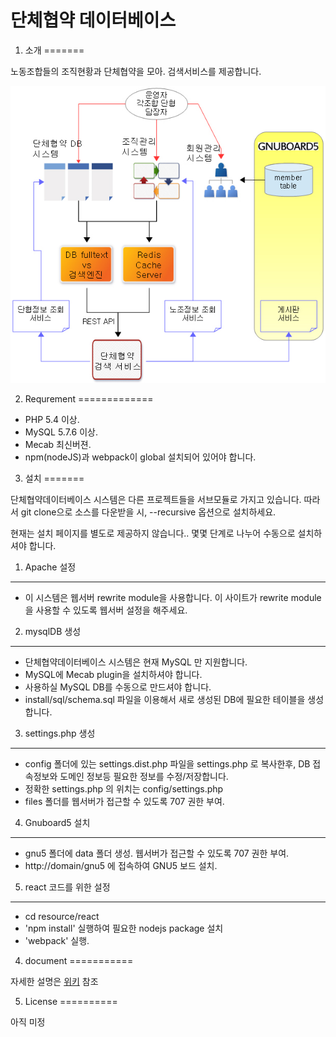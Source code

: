 단체협약 데이터베이스
==================================

1. 소개
=======

노동조합들의 조직현황과 단체협약을 모아. 검색서비스를 제공합니다.

<img src="https://github.com/jinbonetwork/collective-agreement-database/blob/master/document/images/1.jpg?raw=true">

2. Requrement
=============

* PHP 5.4 이상.
* MySQL 5.7.6 이상.
* Mecab 최신버젼.
* npm(nodeJS)과 webpack이 global 설치되어 있어야 합니다.

3. 설치
=======

단체협약데이터베이스 시스템은 다른 프로젝트들을 서브모듈로 가지고 있습니다. 따라서 git clone으로 소스를 다운받을 시, --recursive 옵션으로 설치하세요.

현재는 설치 페이지를 별도로 제공하지 않습니다.. 몇몇 단계로 나누어 수동으로 설치하셔야 합니다.

1) Apache 설정
--------------
* 이 시스템은 웹서버 rewrite module을 사용합니다. 이 사이트가 rewrite module을 사용할 수 있도록 웹서버 설정을 해주세요.

2) mysqlDB 생성
--------------
* 단체협약데이터베이스 시스템은 현재 MySQL 만 지원합니다.
* MySQL에 Mecab plugin을 설치하셔야 합니다.
* 사용하실 MySQL DB를 수동으로 만드셔야 합니다.
* install/sql/schema.sql 파일을 이용해서 새로 생성된 DB에 필요한 테이블을 생성합니다.

3) settings.php 생성
--------------------
* config 폴더에 있는 settings.dist.php 파일을 settings.php 로 복사한후, DB 접속정보와 도메인 정보등 필요한 정보를 수정/저장합니다.
* 정확한 settings.php 의 위치는 config/settings.php
* files 폴더를 웹서버가 접근할 수 있도록 707 권한 부여.

4) Gnuboard5 설치
-----------------
* gnu5 폴더에 data 폴더 생성. 웹서버가 접근할 수 있도록 707 권한 부여.
* http://domain/gnu5 에 접속하여 GNU5 보드 설치.

5) react 코드를 위한 설정
-----------------------------------
* cd resource/react
* 'npm install' 실행하여 필요한 nodejs package 설치
* 'webpack' 실행.

4. document
===========

자세한 설명은 <a href="https://github.com/jinbonetwork/collective-agreement-database/wiki">위키</a> 참조

5. License
==========

아직 미정

